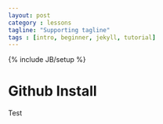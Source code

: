 ```yaml
---
layout: post
category : lessons
tagline: "Supporting tagline"
tags : [intro, beginner, jekyll, tutorial]
---
```

{% include JB/setup %}

Github Install
==============

Test


